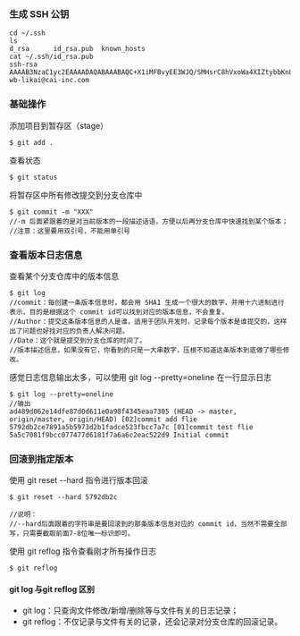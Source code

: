 ### 生成 SSH 公钥

```
cd ~/.ssh
ls
d_rsa      id_rsa.pub  known_hosts
cat ~/.ssh/id_rsa.pub
ssh-rsa AAAAB3NzaC1yc2EAAAADAQABAAABAQC+X1iMFBvyEE3WJQ/SMHsrC8hVxoWa4XIZtybbKnLsgA3UPJHYN66AU7uvfy9JAGQNaxV4T8JBQGoVy+7of8LklhOLXeLu4hvUnw4dyCEVZXLmM/rGGfHHvaJ8jqmq46NYzq25pIbxkAGhgfOnxYZuDBxdKwBXuhMxXiqDL7SKSNpiV5AJ8/wvX9wLDw5rd2sanjUvOEGzVXlYxMXIss97TVWajSYubkGbIrMrYHmRWRa95UXuhCja8yFE1Hp0Vk8UxpZ0AU677v+Jj6p4fSVEGe8AzgETdQUQcgQk6C6lRj7KC8/BmRGrB0DdfimPjiCcXeJoFsUcG6w9dtE4wGVL wb-likai@cai-inc.com
```
### 基础操作
添加项目到暂存区（stage）

```
$ git add .
```
查看状态

```
$ git status
```
将暂存区中所有修改提交到分支仓库中

```
$ git commit -m "XXX"
//-m 后面紧跟着的是对当前版本的一段描述话语，方便以后再分支仓库中快速找到某个版本；
//注意：这里要用双引号，不能用单引号
```
### 查看版本日志信息
查看某个分支仓库中的版本信息

```
$ git log
//commit：每创建一条版本信息时，都会用 SHA1 生成一个很大的数字，并用十六进制进行表示，目的是根据这个 commit id可以找到对应的版本信息，不会重复。
//Author：提交这条版本信息的人是谁，适用于团队开发时，记录每个版本是谁提交的，这样出了问题也好找对应的负责人解决问题。
//Date：这个就是提交到分支仓库的时间了。
//版本描述信息，如果没有它，你看到的只是一大串数字，压根不知道这条版本到底做了哪些修改。
```
感觉日志信息输出太多，可以使用 git log --pretty=oneline 在一行显示日志

```
$ git log --pretty=oneline
//输出
ad489d062e14dfe87d0d611e0a98f4345eaa7305 (HEAD -> master, origin/master, origin/HEAD) [02]commit add flie
5792db2ce7891a5b5973d2b1fadce523fbcc7a7c [01]commit test flie
5a5c7081f9bcc077477d6181f7a6a6c2eac522d9 Initial commit
```

### 回滚到指定版本
使用 git reset --hard <commit id> 指令进行版本回滚

```
$ git reset --hard 5792db2c

//说明：
//--hard后面跟着的字符串是要回滚到的那条版本信息对应的 commit id，当然不需要全部写，只需要截取前面7-8位唯一标识即可。
```
使用 git reflog 指令查看刚才所有操作日志

```
$ git reflog
```
#### git log 与git reflog 区别
- git log：只查询文件修改/新增/删除等与文件有关的日志记录；
- git reflog：不仅记录与文件有关的记录，还会记录对分支仓库的回滚记录。